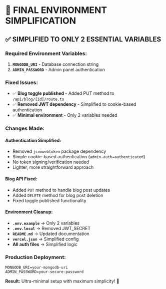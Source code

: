 # 📝 FINAL ENVIRONMENT SIMPLIFICATION

## ✅ **SIMPLIFIED TO ONLY 2 ESSENTIAL VARIABLES**

### **Required Environment Variables:**

1. **`MONGODB_URI`** - Database connection string
2. **`ADMIN_PASSWORD`** - Admin panel authentication

### **Fixed Issues:**

- ✅ **Blog toggle published** - Added PUT method to `/api/blog/[id]/route.ts`
- ✅ **Removed JWT dependency** - Simplified to cookie-based authentication
- ✅ **Minimal environment** - Only 2 variables needed

### **Changes Made:**

#### Authentication Simplified:

- Removed `jsonwebtoken` package dependency
- Simple cookie-based authentication (`admin-auth=authenticated`)
- No token signing/verification needed
- Lighter, more straightforward approach

#### Blog API Fixed:

- Added `PUT` method to handle blog post updates
- Added `DELETE` method for blog post deletion
- Fixed toggle published functionality

#### Environment Cleanup:

- **`.env.example`** → Only 2 variables
- **`.env.local`** → Removed JWT_SECRET
- **`README.md`** → Updated documentation
- **`vercel.json`** → Simplified config
- **All auth files** → Simplified logic

### **Production Deployment:**

```env
MONGODB_URI=your-mongodb-uri
ADMIN_PASSWORD=your-secure-password
```

**Result:** Ultra-minimal setup with maximum simplicity! 🎯

